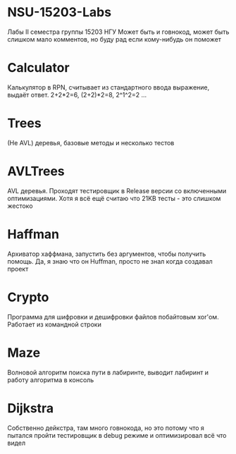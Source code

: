 # NSU-15203-Labs
Лабы II семестра группы 15203 НГУ
Может быть и говнокод, может быть слишком мало комментов, но буду рад если кому-нибудь он поможет
# Calculator
Калькулятор в RPN, считывает из стандартного ввода выражение, выдаёт ответ. 2+2*2=6, (2+2)*2=8, 2^1^2=2 ...
# Trees
(Не AVL) деревья, базовые методы и несколько тестов
# AVLTrees
AVL деревья. Проходят тестировщик в Release версии со включенными оптимизациями. Хотя я всё ещё считаю что 21KB тесты - это слишком жестоко
# Haffman
Архиватор хаффмана, запустить без аргументов, чтобы получить помощь. Да, я знаю что он Huffman, просто не знал когда создавал проект
# Crypto
Программа для шифровки и дешифровки файлов побайтовым xor'ом. Работает из командной строки
# Maze
Волновой алгоритм поиска пути в лабиринте, выводит лабиринт и работу алгоритма в консоль
# Dijkstra
Собственно дейкстра, там много говнокода, но это потому что я пытался пройти тестировщик в debug режиме и оптимизировал всё что видел